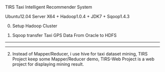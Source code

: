 TIRS
Taxi Intelligent Recommender System

Ubuntu12.04 Server X64 + Hadoop1.0.4 + JDK7 + Sqoop1.4.3

0) Setup Hadoop Cluster

1) Sqoop transfer Taxi GPS Data From Oracle to HDFS


-----------------------------------------------------------------
-----------------------------------------------------------------

2) Instead of Mapper/Reducer, i use hive for taxi dataset mining, TIRS Project keep some Mapper/Reducer demo, TIRS-Web Project is a web project for displaying mining result.


